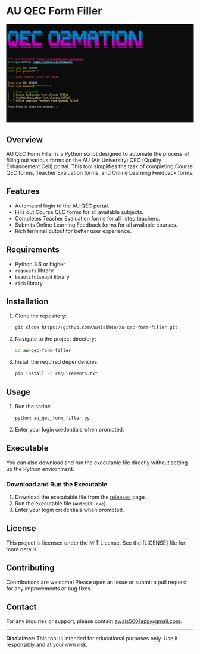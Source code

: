 # AU QEC Form Filler

![Banner](screenshots/interface.png)

## Overview

AU QEC Form Filler is a Python script designed to automate the process of filling out various forms on the AU (Air University) QEC (Quality Enhancement Cell) portal. This tool simplifies the task of completing Course QEC forms, Teacher Evaluation forms, and Online Learning Feedback forms.

## Features

- Automated login to the AU QEC portal.
- Fills out Course QEC forms for all available subjects.
- Completes Teacher Evaluation forms for all listed teachers.
- Submits Online Learning Feedback forms for all available courses.
- Rich terminal output for better user experience.

## Requirements

- Python 3.6 or higher
- `requests` library
- `beautifulsoup4` library
- `rich` library

## Installation

1. Clone the repository:
    ```bash
    git clone https://github.com/Aw4iskh4n/au-qec-form-filler.git
    ```
2. Navigate to the project directory:
    ```bash
    cd au-qec-form-filler
    ```
3. Install the required dependencies:
    ```bash
    pip install -r requirements.txt
    ```

## Usage

1. Run the script:
    ```bash
    python au_qec_form_filler.py
    ```
2. Enter your login credentials when prompted.

## Executable

You can also download and run the executable file directly without setting up the Python environment. 

### Download and Run the Executable

1. Download the executable file from the [releases](https://github.com/Aw4iskh4n/au-qec-form-filler/releases) page.
2. Run the executable file (`AutoQEC.exe`).
3. Enter your login credentials when prompted.


## License

This project is licensed under the MIT License. See the [LICENSE] file for more details.

## Contributing

Contributions are welcome! Please open an issue or submit a pull request for any improvements or bug fixes.

## Contact

For any inquiries or support, please contact awais5001app@gmail.com.

---

**Disclaimer:** This tool is intended for educational purposes only. Use it responsibly and at your own risk.
